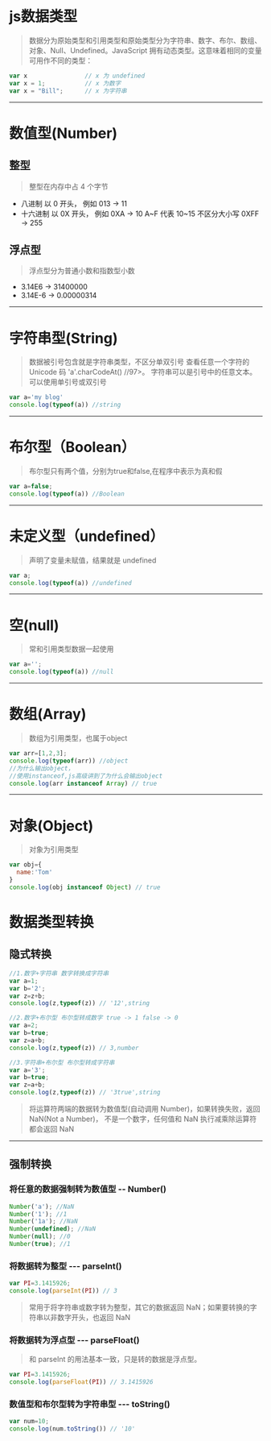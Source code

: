 # js数据类型

>数据分为原始类型和引用类型和原始类型分为字符串、数字、布尔、数组、对象、Null、Undefined。JavaScript 拥有动态类型。这意味着相同的变量可用作不同的类型：
```js
var x                // x 为 undefined
var x = 1;           // x 为数字
var x = "Bill";      // x 为字符串
```
---

# 数值型(Number)
## 整型
 >整型在内存中占 4 个字节
- 八进制 以 0 开头， 例如 013 -> 11
- 十六进制 以 0X 开头， 例如 0XA -> 10 A~F 代表 10~15 不区分大小写 0XFF -> 255
## 浮点型
 >浮点型分为普通小数和指数型小数
- 3.14E6 -> 31400000 
- 3.14E-6 -> 0.00000314

---

# 字符串型(String)
>数据被引号包含就是字符串类型，不区分单双引号 查看任意一个字符的 Unicode 码 'a'.charCodeAt() //97>。
>字符串可以是引号中的任意文本。可以使用单引号或双引号
```js
var a='my blog'
console.log(typeof(a)) //string
```
---

# 布尔型（Boolean）
>布尔型只有两个值，分别为true和false,在程序中表示为真和假
```js
var a=false;
console.log(typeof(a)) //Boolean
```
---

# 未定义型（undefined）
>声明了变量未赋值，结果就是 undefined
```js
var a;
console.log(typeof(a)) //undefined
```
---

# 空(null)
>常和引用类型数据一起使用
```js
var a='';
console.log(typeof(a)) //null
```

---

# 数组(Array)
>数组为引用类型，也属于object
```js
var arr=[1,2,3];
console.log(typeof(arr)) //object
//为什么输出object，
//使用instanceof,js高级讲到了为什么会输出object
console.log(arr instanceof Array) // true
```
---

# 对象(Object)
>对象为引用类型
```js
var obj={
  name:'Tom'
}
console.log(obj instanceof Object) // true

```

# 数据类型转换
## 隐式转换
```js
//1.数字+字符串 数字转换成字符串
var a=1;
var b='2';
var z=z+b;
console.log(z,typeof(z)) // '12',string

//2.数字+布尔型 布尔型转成数字 true -> 1 false -> 0
var a=2;
var b=true;
var z=a+b;
console.log(z,typeof(z)) // 3,number

//3.字符串+布尔型 布尔型转成字符串
var a='3';
var b=true;
var z=a+b;
console.log(z,typeof(z)) // '3true',string

```
>将运算符两端的数据转为数值型(自动调用 Number)，如果转换失败，返回 NaN(Not a Number)， 不是一个数字，任何值和 NaN 执行减乘除运算符都会返回 NaN

---

## 强制转换
### 将任意的数据强制转为数值型 -- **Number()**

```js
Number('a'); //NaN 
Number('1'); //1
Number('1a'); //NaN
Number(undefined); //NaN 
Number(null); //0 
Number(true); //1
```

### 将数据转为整型 --- **parseInt()**
```js
var PI=3.1415926;
console.log(parseInt(PI)) // 3
```
>常用于将字符串或数字转为整型，其它的数据返回 NaN；如果要转换的字符串以非数字开头，也返回 NaN

### 将数据转为浮点型 --- **parseFloat()**
>和 parseInt 的用法基本一致，只是转的数据是浮点型。
```js
var PI=3.1415926;
console.log(parseFloat(PI)) // 3.1415926
```
### 数值型和布尔型转为字符串型 --- **toString()**
```js
var num=10; 
console.log(num.toString()) // '10'
```
